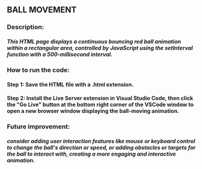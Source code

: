 ## BALL MOVEMENT

### Description:

##### This HTML page displays a continuous bouncing red ball animation within a rectangular area, controlled by JavaScript using the setInterval function with a 500-millisecond interval.

### How to run the code:

#### Step 1: Save the HTML file with a .html extension.

#### Step 2: Install the Live Server extension in Visual Studio Code, then click the "Go Live" button at the bottom right corner of the VSCode window to open a new browser window displaying the ball-moving animation.

### Future improvement:

##### consider adding user interaction features like mouse or keyboard control to change the ball's direction or speed, or adding obstacles or targets for the ball to interact with, creating a more engaging and interactive animation.
